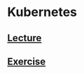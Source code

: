 # Kubernetes

## [Lecture](https://www.notion.so/startupsummer2020/36093e725b3146c9ac4993aa3185794a)
## [Exercise](https://www.notion.so/startupsummer2020/b342a574ff544f4ca2095ac86a86f1af)
